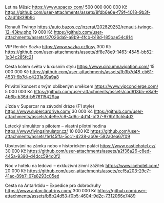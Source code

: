 Let na Měsíc
https://www.spacex.com/
500 000 000 000 Kč
https://github.com/user-attachments/assets/8fdb6e6e-f79f-4018-9b3f-c2adf4839b9c

Renault Twingo
https://auto.bazos.cz/inzerat/202829252/renault-twingo-12-43kw.php
19 000 Kč
https://github.com/user-attachments/assets/37026da9-a8b9-4fcb-b18d-185bae54c814

VIP Rentiér Sazka
https://www.sazka.cz/losy
300 Kč
https://github.com/user-attachments/assets/df8e78e9-1463-4545-bb52-1c34c285fc21

Cesta kolem světa v luxusním stylu
https://www.circumnavigation.com/
15 000 000 Kč
https://github.com/user-attachments/assets/fb3b7d48-cb61-4531-9b7d-c4231a39a9a8

Privátní koncert s tvým oblíbeným umělcem
https://www.vipconcierge.com/
5 000 000 Kč
https://github.com/user-attachments/assets/cad913b5-e8a9-4b6b-b36d-b576115429aa

Jízda v Supercar na závodní dráze (F1 style)
https://www.supercardrive.com/
30 000 Kč
https://github.com/user-attachments/assets/c4e9e7c6-4d6c-4d14-bf37-976b13c554d2

Letecký simulátor s pilotem – vlastní pilotní hodina
https://www.flyingsimulator.cz/
10 000 Kč
https://github.com/user-attachments/assets/1e145ffa-5cc1-4238-ab0e-582a0ea67f09

Ubytování na zámku nebo v historickém paláci
https://www.castlehotel.cz/
30 000 Kč
https://github.com/user-attachments/assets/a2f36a26-c8ed-445a-9390-d4dcc594c0f2

Noc v hotelu na ledovci – exkluzivní zimní zážitek
https://www.icehotel.com/
20 000 Kč
https://github.com/user-attachments/assets/ecf5a203-29c7-41ac-89b7-67e8293c05ed

Cesta na Antarktidu – Expedice pro dobrodruhy
https://www.antarcticatrips.com/
300 000 Kč
https://github.com/user-attachments/assets/b8b24d53-f0b5-4604-9d2c-7312066e7489
